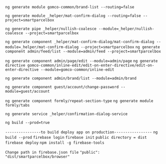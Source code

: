 `ng generate module gomco-common/brand-list --routing=false`

`ng generate module _helper/mat-confirm-dialog --routing=false --project=smartparcelbox`

`ng generate pipe _helper/nullish-coalesce --module=_helper/nullish-coalesce --project=smartparcelbox`

`ng generate component _helper/mat-confirm-dialog/mat-confirm-dialog --module=_helper/mat-confirm-dialog --project=smartparcelbox`
`ng generate component admin/feed/list --module=admin/feed --project=smartparcelbox`

`ng generate component admin/page/edit --module=admin/page`
`ng generate directive gomco-common/inline-edit/edit-on-enter-directive/edit-on-enter-directive --module=gomco-common/inline-edit`

`ng generate component admin/brand/list --module=admin/brand`

`ng generate component guest/account/change-password --module=guest/account`

`ng generate component formly/repeat-section-type`
`ng generate module formly/tabs`

`ng generate service _helper/confirmation-dialog-service`

`ng build --prod=true`

`----------------to build deploy app on production-----------------`
`ng build --prod`
`firebase login`
`firebase init`
`public directory = dist`
`firebase deploy`
`npm install -g firebase-tools`

`Change path in firebase.json file`
`"public": "dist/smartparcelbox/browser"`

